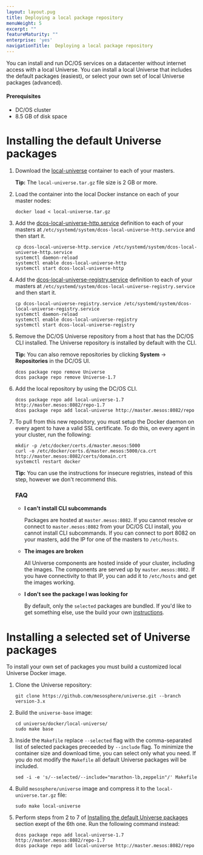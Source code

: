 ```yaml
---
layout: layout.pug
title: Deploying a local package repository
menuWeight: 5
excerpt: ""
featureMaturity: ""
enterprise: 'yes'
navigationTitle:  Deploying a local package repository
---
```







You can install and run DC/OS services on a datacenter without internet access with a local Universe. You can install a local Universe that includes the default packages (easiest), or select your own set of local Universe packages (advanced).

#### Prerequisites

*   DC/OS cluster
*   8.5 GB of disk space

# <a name="default"></a>Installing the default Universe packages

1.  Download the [local-universe][1] container to each of your masters.
    
    **Tip:** The `local-universe.tar.gz` file size is 2 GB or more.

2.  Load the container into the local Docker instance on each of your master nodes:
    
        docker load < local-universe.tar.gz
        

3.  Add the [dcos-local-universe-http.service][2] definition to each of your masters at `/etc/systemd/system/dcos-local-universe-http.service` and then start it.
    
        cp dcos-local-universe-http.service /etc/systemd/system/dcos-local-universe-http.service
        systemctl daemon-reload
        systemctl enable dcos-local-universe-http
        systemctl start dcos-local-universe-http
        

4.  Add the [dcos-local-universe-registry.service][3] definition to each of your masters at `/etc/systemd/system/dcos-local-universe-registry.service` and then start it.
    
        cp dcos-local-universe-registry.service /etc/systemd/system/dcos-local-universe-registry.service
        systemctl daemon-reload
        systemctl enable dcos-local-universe-registry
        systemctl start dcos-local-universe-registry
        

5.  Remove the DC/OS Universe repository from a host that has the DC/OS CLI installed. The Universe repository is installed by default with the CLI.

    **Tip:**  You can also remove repositories by clicking **System** -> **Repositories** in the DC/OS UI.
    
        dcos package repo remove Universe
        dcos package repo remove Universe-1.7

6.  Add the local repository by using the DC/OS CLI.
    
        dcos package repo add local-universe-1.7 http://master.mesos:8082/repo-1.7
        dcos package repo add local-universe http://master.mesos:8082/repo
        

7.  To pull from this new repository, you must setup the Docker daemon on every agent to have a valid SSL certificate. To do this, on every agent in your cluster, run the following:
    
        mkdir -p /etc/docker/certs.d/master.mesos:5000
        curl -o /etc/docker/certs.d/master.mesos:5000/ca.crt http://master.mesos:8082/certs/domain.crt
        systemctl restart docker
        
    
    **Tip:** You can use the instructions for insecure registries, instead of this step, however we don't recommend this.
    
    ### FAQ
    
    *   **I can't install CLI subcommands**
        
        Packages are hosted at `master.mesos:8082`. If you cannot resolve or connect to `master.mesos:8082` from your DC/OS CLI install, you cannot install CLI subcommands. If you can connect to port 8082 on your masters, add the IP for one of the masters to `/etc/hosts`.
    
    *   **The images are broken**
        
        All Universe components are hosted inside of your cluster, including the images. The components are served up by `master.mesos:8082`. If you have connectivity to that IP, you can add it to `/etc/hosts` and get the images working.
    
    *   **I don't see the package I was looking for**
        
        By default, only the `selected` packages are bundled. If you'd like to get something else, use the build your own [instructions][4].

# <a name="build"></a>Installing a selected set of Universe packages

To install your own set of packages you must build a customized local Universe Docker image. 

1.  Clone the Universe repository:

        git clone https://github.com/mesosphere/universe.git --branch version-3.x

2.  Build the `universe-base` image:

        cd universe/docker/local-universe/
        sudo make base

3.  Inside the `Makefile` replace `--selected` flag with the comma-separated list of selected packages preceeded by `--include` flag. To minimize the container size and download time, you can select only what you need. If you do not modify the `Makefile` all default Universe packages will be included.

        sed -i -e 's/--selected/--include="marathon-lb,zeppelin"/' Makefile

4.  Build `mesosphere/universe` image and compress it to the `local-universe.tar.gz` file:
        
        sudo make local-universe

5.  Perform steps from 2 to 7 of [Installing the default Universe packages][5] section exept of the 6th one. Run the following command instead:

        dcos package repo add local-universe-1.7 http://master.mesos:8082/repo-1.7
        dcos package repo add local-universe http://master.mesos:8082/repo

 [1]: https://downloads.mesosphere.com/universe/public/local-universe.tar.gz
 [2]: https://raw.githubusercontent.com/mesosphere/universe/version-3.x/docker/local-universe/dcos-local-universe-http.service
 [3]: https://raw.githubusercontent.com/mesosphere/universe/version-3.x/docker/local-universe/dcos-local-universe-registry.service
 [4]: #build
 [5]: #default
